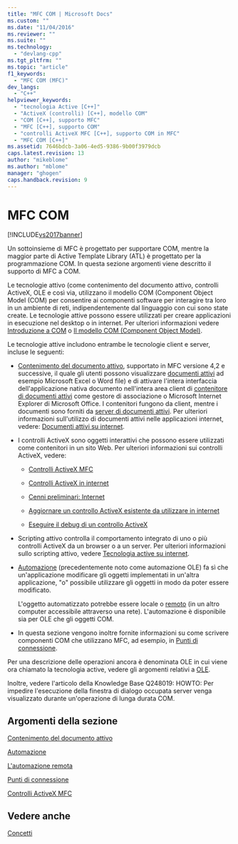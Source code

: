 ```yaml
---
title: "MFC COM | Microsoft Docs"
ms.custom: ""
ms.date: "11/04/2016"
ms.reviewer: ""
ms.suite: ""
ms.technology: 
  - "devlang-cpp"
ms.tgt_pltfrm: ""
ms.topic: "article"
f1_keywords: 
  - "MFC COM (MFC)"
dev_langs: 
  - "C++"
helpviewer_keywords: 
  - "tecnologia Active [C++]"
  - "ActiveX (controlli) [C++], modello COM"
  - "COM [C++], supporto MFC"
  - "MFC [C++], supporto COM"
  - "controlli ActiveX MFC [C++], supporto COM in MFC"
  - "MFC COM [C++]"
ms.assetid: 7646bdcb-3a06-4ed5-9386-9b00f3979dcb
caps.latest.revision: 13
author: "mikeblome"
ms.author: "mblome"
manager: "ghogen"
caps.handback.revision: 9
---
```

# MFC COM
[!INCLUDE[vs2017banner](../assembler/inline/includes/vs2017banner.md)]

Un sottoinsieme di MFC è progettato per supportare COM, mentre la maggior parte di Active Template Library \(ATL\) è progettato per la programmazione COM.  In questa sezione argomenti viene descritto il supporto di MFC a COM.  
  
 Le tecnologie attivo \(come contenimento del documento attivo, controlli ActiveX, OLE e così via, utilizzano il modello COM \(Component Object Model \(COM\) per consentire ai componenti software per interagire tra loro in un ambiente di reti, indipendentemente dal linguaggio con cui sono state create.  Le tecnologie attive possono essere utilizzati per creare applicazioni in esecuzione nel desktop o in internet.  Per ulteriori informazioni vedere [Introduzione a COM](../atl/introduction-to-com.md) o [Il modello COM \(Component Object Model\)](http://msdn.microsoft.com/library/windows/desktop/ms694363).  
  
 Le tecnologie attive includono entrambe le tecnologie client e server, incluse le seguenti:  
  
-   [Contenimento del documento attivo](../mfc/active-document-containment.md), supportato in MFC versione 4,2 e successive, il quale gli utenti possono visualizzare [documenti attivi](../mfc/active-documents.md) ad esempio Microsoft Excel o Word file\) e di attivare l'intera interfaccia dell'applicazione nativa documento nell'intera area client di [contenitore di documenti attivi](../mfc/active-document-containers.md) come gestore di associazione o Microsoft Internet Explorer di Microsoft Office.  I contenitori fungono da client, mentre i documenti sono forniti da [server di documenti attivi](../mfc/active-document-servers.md).  Per ulteriori informazioni sull'utilizzo di documenti attivi nelle applicazioni internet, vedere: [Documenti attivi su internet](../mfc/active-documents-on-the-internet.md).  
  
-   I controlli ActiveX sono oggetti interattivi che possono essere utilizzati come contenitori in un sito Web.  Per ulteriori informazioni sui controlli ActiveX, vedere:  
  
    -   [Controlli ActiveX MFC](../mfc/mfc-activex-controls.md)  
  
    -   [Controlli ActiveX in internet](../mfc/activex-controls-on-the-internet.md)  
  
    -   [Cenni preliminari: Internet](../mfc/mfc-internet-programming-basics.md)  
  
    -   [Aggiornare un controllo ActiveX esistente da utilizzare in internet](../mfc/upgrading-an-existing-activex-control.md)  
  
    -   [Eseguire il debug di un controllo ActiveX](../Topic/How%20to:%20Debug%20an%20ActiveX%20Control.md)  
  
-   Scripting attivo controlla il comportamento integrato di uno o più controlli ActiveX da un browser o a un server.  Per ulteriori informazioni sullo scripting attivo, vedere [Tecnologia active su internet](../mfc/active-technology-on-the-internet.md).  
  
-   [Automazione](../mfc/automation.md) \(precedentemente noto come automazione OLE\) fa sì che un'applicazione modificare gli oggetti implementati in un'altra applicazione, "o" possibile utilizzare gli oggetti in modo da poter essere modificato.  
  
     L'oggetto automatizzato potrebbe essere locale o [remoto](../mfc/remote-automation.md) \(in un altro computer accessibile attraverso una rete\).  L'automazione è disponibile sia per OLE che gli oggetti COM.  
  
-   In questa sezione vengono inoltre fornite informazioni su come scrivere componenti COM che utilizzano MFC, ad esempio, in [Punti di connessione](../mfc/connection-points.md).  
  
 Per una descrizione delle operazioni ancora è denominata OLE in cui viene ora chiamato la tecnologia active, vedere gli argomenti relativi a [OLE](../mfc/ole-in-mfc.md).  
  
 Inoltre, vedere l'articolo della Knowledge Base Q248019: HOWTO: Per impedire l'esecuzione della finestra di dialogo occupata server venga visualizzato durante un'operazione di lunga durata COM.  
  
## Argomenti della sezione  
 [Contenimento del documento attivo](../mfc/active-document-containment.md)  
  
 [Automazione](../mfc/automation.md)  
  
 [L'automazione remota](../mfc/remote-automation.md)  
  
 [Punti di connessione](../mfc/connection-points.md)  
  
 [Controlli ActiveX MFC](../mfc/mfc-activex-controls.md)  
  
## Vedere anche  
 [Concetti](../mfc/mfc-concepts.md)